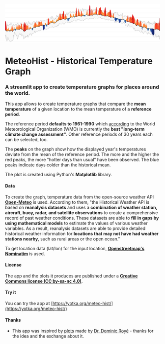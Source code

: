 ![Header image](header.png)

# MeteoHist - Historical Temperature Graph

### A streamlit app to create temperature graphs for places around the world.

This app allows to create temperature graphs that compare the **mean temperature** of a given location to the mean temperature of a **reference period**.

The reference period **defaults to 1961-1990** which [according](https://public.wmo.int/en/media/news/it%E2%80%99s-warmer-average-what-average) to the World Meteorological Organization (WMO) is currently the **best "long-term climate change assessment"**. Other reference periods of 30 years each can be selected, too.

The **peaks** on the graph show how the displayed year's temperatures deviate from the mean of the reference period. The more and the higher the red peaks, the more "hotter days than usual" have been observed. The blue peaks indicate days colder than the historical mean.

The plot is created using Python's **Matplotlib** library.

#### Data

To create the graph, temperature data from the open-source weather API [**Open-Meteo**](https://open-meteo.com/en/docs/historical-weather-api) is used. According to them, "the Historical Weather API is based on **reanalysis datasets** and uses a **combination of weather station, aircraft, buoy, radar, and satellite observations** to create a comprehensive record of past weather conditions. These datasets are able to **fill in gaps by using mathematical models** to estimate the values of various weather variables. As a result, reanalysis datasets are able to provide detailed historical weather information for **locations that may not have had weather stations nearby**, such as rural areas or the open ocean."

To get location data (lat/lon) for the input location, [**Openstreetmap's Nominatim**](https://nominatim.openstreetmap.org/) is used.

#### License

The app and the plots it produces are published under a [**Creative Commons license (CC by-sa-nc 4.0)**](https://creativecommons.org/licenses/by-nc-sa/4.0/deed.en).

#### Try it

You can try the app at [https://yotka.org/meteo-hist/](https://yotka.org/meteo-hist/)

#### Thanks

- This app was inspired by [plots](https://twitter.com/dr_xeo/status/1656933695511511043) made by [Dr. Dominic Royé](https://github.com/dominicroye) - thanks for the idea and the exchange about it.
